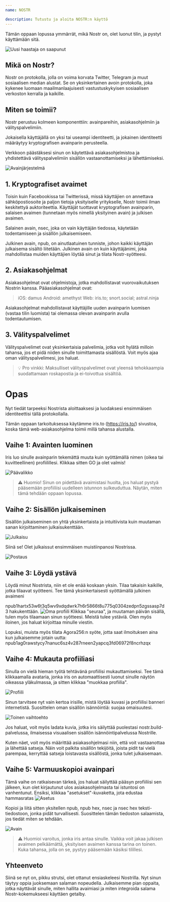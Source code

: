 ```yaml
---
name: NOSTR

description: Tutustu ja aloita NOSTR:n käyttö
---
```


Tämän oppaan lopussa ymmärrät, mikä Nostr on, olet luonut tilin, ja pystyt käyttämään sitä.

![Uusi haastaja on saapunut](assets/1.webp)

## Mikä on Nostr?

Nostr on protokolla, jolla on voima korvata Twitter, Telegram ja muut sosiaalisen median alustat. Se on yksinkertainen avoin protokolla, joka kykenee luomaan maailmanlaajuisesti vastustuskykyisen sosiaalisen verkoston kerralla ja kaikille.

## Miten se toimii?

Nostr perustuu kolmeen komponenttiin: avainpareihin, asiakasohjelmiin ja välityspalvelimiin.

Jokaisella käyttäjällä on yksi tai useampi identiteetti, ja jokainen identiteetti määräytyy kryptografisen avainparin perusteella.

Verkkoon päästäksesi sinun on käytettävä asiakasohjelmistoa ja yhdistettävä välityspalvelimiin sisällön vastaanottamiseksi ja lähettämiseksi.

![Avainjärjestelmä](assets/2.webp)

## 1. Kryptografiset avaimet

Toisin kuin Facebookissa tai Twitterissä, missä käyttäjien on annettava sähköpostiosoite ja paljon tietoja yksityiselle yritykselle, Nostr toimii ilman keskitettyä auktoriteettia. Käyttäjät tuottavat kryptografisen avainparin, salaisen avaimen (tunnetaan myös nimellä yksityinen avain) ja julkisen avaimen.

Salainen avain, nsec, joka on vain käyttäjän tiedossa, käytetään todentamiseen ja sisällön julkaisemiseen.

Julkinen avain, npub, on ainutlaatuinen tunniste, johon kaikki käyttäjän julkaisema sisältö liitetään. Julkinen avain on kuin käyttäjänimi, joka mahdollistaa muiden käyttäjien löytää sinut ja tilata Nostr-syötteesi.

## 2. Asiakasohjelmat

Asiakasohjelmat ovat ohjelmistoja, jotka mahdollistavat vuorovaikutuksen Nostrin kanssa. Pääasiakasohjelmat ovat:

> iOS: damus
> Android: amethyst
> Web: iris.to; snort.social; astral.ninja

Asiakasohjelmat mahdollistavat käyttäjille uuden avainparin luomisen (vastaa tilin luomista) tai olemassa olevan avainparin avulla todentautumisen.

## 3. Välityspalvelimet

Välityspalvelimet ovat yksinkertaisia palvelimia, jotka voit hylätä milloin tahansa, jos et pidä niiden sinulle toimittamasta sisällöstä. Voit myös ajaa oman välityspalvelimesi, jos haluat.

> 💡 Pro vinkki: Maksulliset välityspalvelimet ovat yleensä tehokkaampia suodattamaan roskapostia ja ei-toivottua sisältöä.

# Opas

Nyt tiedät tarpeeksi Nostrista aloittaaksesi ja luodaksesi ensimmäisen identiteettisi tällä protokollalla.

Tämän oppaan tarkoituksessa käytämme iris.to (https://iris.to/) sivustoa, koska tämä web-asiakasohjelma toimii millä tahansa alustalla.

## Vaihe 1: Avainten luominen

Iris luo sinulle avainparin tekemättä muuta kuin syöttämällä nimen (oikea tai kuvitteellinen) profiilillesi. Klikkaa sitten GO ja olet valmis!

![Päävalikko](assets/3.webp)

> ⚠️ Huomio! Sinun on pidettävä avaimistasi huolta, jos haluat pystyä pääsemään profiiliisi uudelleen istunnon sulkeuduttua. Näytän, miten tämä tehdään oppaan lopussa.

## Vaihe 2: Sisällön julkaiseminen

Sisällön julkaiseminen on yhtä yksinkertaista ja intuitiivista kuin muutaman sanan kirjoittaminen julkaisukenttään.

![Julkaisu](assets/4.webp)

Siinä se! Olet julkaissut ensimmäisen muistiinpanosi Nostrissa.

![Postaus](assets/5.webp)

## Vaihe 3: Löydä ystävä

Löydä minut Nostrista, niin et ole enää koskaan yksin. Tilaa takaisin kaikille, jotka tilaavat syötteeni. Tee tämä yksinkertaisesti syöttämällä julkinen avaimeni

npub1hartx53w6t3q5wv9xdqdwrk7h6r5866t8u775q0304zedpn5zgssasp7d3 hakukenttään.
![Oma profiili](assets/6.webp)
Klikkaa "seuraa", ja muutaman päivän sisällä, tulen myös tilaamaan sinun syötteesi. Meistä tulee ystäviä. Olen myös iloinen, jos haluat kirjoittaa minulle viestin.

Lopuksi, muista myös tilata Agora256:n syöte, jotta saat ilmoituksen aina kun julkaisemme jotain uutta: npub1ag0rawstycy7nanuc6sz4v287rneen2yapcq3fd06972f8ncrhzqx

## Vaihe 4: Mukauta profiiliasi

Sinulla on vielä hieman työtä tehtävänä profiilisi mukauttamiseksi. Tee tämä klikkaamalla avataria, jonka iris on automaattisesti luonut sinulle näytön oikeassa yläkulmassa, ja sitten klikkaa "muokkaa profiilia".

![Profiili](assets/7.webp)

Sinun tarvitsee nyt vain kertoa irisille, mistä löytää kuvasi ja profiilisi banneri internetistä. Suosittelen oman sisällön isännöintiä: suojaa omaisuutesi.

![Toinen vaihtoehto](assets/8.webp)

Jos haluat, voit myös ladata kuvia, jotka iris säilyttää puolestasi nostr.build-palvelussa, ilmaisessa visuaalisen sisällön isännöintipalvelussa Nostrille.

Kuten näet, voit myös määrittää asiakasohjelmasi niin, että voit vastaanottaa ja lähettää satseja. Näin voit palkita sisällön tekijöitä, joista pidit tai vielä parempaa, kerryttää satseja loistavasta sisällöstä, jonka tulet julkaisemaan.

## Vaihe 5: Varmuuskopioi avainpari

Tämä vaihe on ratkaisevan tärkeä, jos haluat säilyttää pääsyn profiiliisi sen jälkeen, kun olet kirjautunut ulos asiakasohjelmasta tai istuntosi on vanhentunut.
Ensiksi, klikkaa "asetukset"-kuvaketta, jota edustaa hammasratas
![Asetus](assets/9.webp)

Kopioi ja liitä sitten yksitellen npub, npub hex, nsec ja nsec hex teksti-tiedostoon, jonka pidät turvallisesti. Suosittelen tämän tiedoston salaamista, jos tiedät miten se tehdään.

![Avain](assets/10.webp)

> ⚠️ Huomioi varoitus, jonka iris antaa sinulle. Vaikka voit jakaa julkisen avaimen pelkäämättä, yksityisen avaimen kanssa tarina on toinen. Kuka tahansa, jolla on se, pystyy pääsemään käsiksi tilillesi.

## Yhteenveto

Siinä se nyt on, pikku strutsi, olet ottanut ensiaskeleesi Nostrilla. Nyt sinun täytyy oppia juoksemaan salaman nopeudella. Julkaisemme pian oppaita, jotka näyttävät sinulle, miten hallita avaimiasi ja miten integroida salama Nostr-kokemukseesi käyttäen getalby.